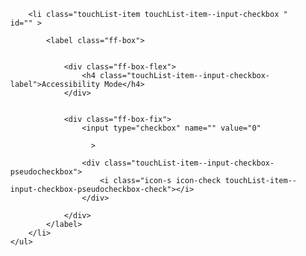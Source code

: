 
<div class="doc-box">
    <ul class="touchList">
                    
        <li class="touchList-item touchList-item--input-checkbox " id="" >
                          
            <label class="ff-box">

                
                <div class="ff-box-flex">
                    <h4 class="touchList-item--input-checkbox-label">Accessibility Mode</h4>
                </div>

                
                <div class="ff-box-fix">
                    <input type="checkbox" name="" value="0" 
                      
                      > 

                    <div class="touchList-item--input-checkbox-pseudocheckbox">
                        <i class="icon-s icon-check touchList-item--input-checkbox-pseudocheckbox-check"></i> 
                    </div>

                </div>
            </label>
        </li>
    </ul>
</div>